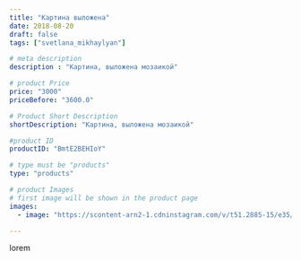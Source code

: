 ```yaml
---
title: "Картина выложена"
date: 2018-08-20
draft: false
tags: ["svetlana_mikhaylyan"]

# meta description
description : "Картина, выложена мозаикой"

# product Price
price: "3000"
priceBefore: "3600.0"

# Product Short Description
shortDescription: "Картина, выложена мозаикой"

#product ID
productID: "BmtE2BEHIoY"

# type must be "products"
type: "products"

# product Images
# first image will be shown in the product page
images:
  - image: "https://scontent-arn2-1.cdninstagram.com/v/t51.2885-15/e35/39333334_2192648871006870_5779637344474759168_n.jpg?se=7&tp=1&_nc_ht=scontent-arn2-1.cdninstagram.com&_nc_cat=106&_nc_ohc=vsFSwKoRWYUAX-PGrvD&ccb=7-4&oh=716b862b5757579225b2715b82a7a99d&oe=6081827D&_nc_sid=86f79a&ig_cache_key=MTg1MDE1NjMyNjA5OTY1MTA5Ng%3D%3D.2-ccb7-4"

---
```

lorem
